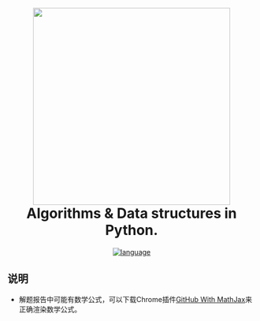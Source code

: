 <h1 align="center">
  <br>
  <a href="https://github.com/conghuaicai/leetcode">
  <img src="http://p6sh0jwf6.bkt.clouddn.com/2018-04-10-035523.jpg" width="400"></a>
  <br>
  Algorithms & Data structures in Python.
  <br>
</h1>

<div align="center">

[![language](https://img.shields.io/badge/language-Java-green.svg)](https://img.shields.io/badge/language-Java-green.svg)

</div>


## 说明

- 解题报告中可能有数学公式，可以下载Chrome插件[GitHub With MathJax](https://chrome.google.com/webstore/detail/github-with-mathjax/ioemnmodlmafdkllaclgeombjnmnbima)来正确渲染数学公式。
